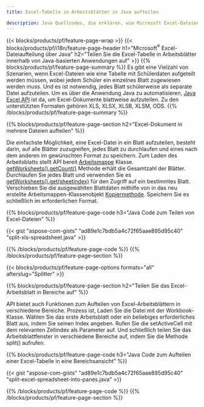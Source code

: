 ```yaml
---
title: Excel-Tabelle in Arbeitsblätter in Java aufteilen

description: Java Quellcodes, die erklären, wie Microsoft Excel-Dateien mithilfe der Java Excel-Bibliothek in mehrere Dokumente aufgeteilt werden
---
```

{{< blocks/products/pf/feature-page-wrap >}}
{{< blocks/products/pf/i18n/feature-page-header h1="Microsoft<sup>&reg;</sup> Excel-Dateiaufteilung über Java" h2="Teilen Sie die Excel-Tabelle in Arbeitsblätter innerhalb von Java-basierten Anwendungen auf" >}}
{{% blocks/products/pf/feature-page-summary %}}
Es gibt eine Vielzahl von Szenarien, wenn Excel-Dateien wie eine Tabelle mit Schülerdaten aufgeteilt werden müssen, wobei jedem Schüler ein einzelnes Blatt zugewiesen werden muss. Und es ist notwendig, jedes Blatt schülerweise als separate Datei aufzuteilen. Um es über die Anwendung Java zu automatisieren, [Java Excel API](/cells/java/) ist da, um Excel-Dokumente blattweise aufzuteilen. Zu den unterstützten Formaten gehören XLS, XLSX, XLSB, XLSM, ODS. 
{{% /blocks/products/pf/feature-page-summary %}}

{{% blocks/products/pf/feature-page-section h2="Excel-Dokument in mehrere Dateien aufteilen" %}}

Die einfachste Möglichkeit, eine Excel-Datei in ein Blatt aufzuteilen, besteht darin, auf alle Blätter zuzugreifen, jedes Blatt zu durchlaufen und eines nach dem anderen im gewünschten Format zu speichern. Zum Laden des Arbeitsblatts stellt API bereit [Arbeitsmappe](https://reference.aspose.com/cells/java/com.aspose.cells/Workbook) Klasse. [getWorksheets().getCount()](https://reference.aspose.com/cells/java/com.aspose.cells/worksheetcollection#Count) Methode erhält die Gesamtzahl der Blätter. Durchlaufen Sie jedes Blatt und verwenden Sie es [getWorksheets().get(sheetindex)](https://reference.aspose.com/cells/java/com.aspose.cells/worksheetcollection#get) für den Zugriff auf ein bestimmtes Blatt. Verschieben Sie die ausgewählten Blattdaten mithilfe von in das neu erstellte Arbeitsmappen-Klassenobjekt [Kopiermethode](https://reference.aspose.com/cells/java/com.aspose.cells/workbook#copy(com.aspose.cells.Workbook)). Speichern Sie es schließlich im erforderlichen Format.

{{% blocks/products/pf/feature-page-code h3="Java Code zum Teilen von Excel-Dateien" %}}

{{< gist "aspose-com-gists" "ad89e1c7bdb5a4c72f65aae895d95c40" "split-xls-spreadsheet.java" >}}

{{% /blocks/products/pf/feature-page-code %}}
{{% /blocks/products/pf/feature-page-section %}}

{{< blocks/products/pf/feature-page-options formats="all" afterslug="Splitter" >}}

{{% blocks/products/pf/feature-page-section h2="Teilen Sie das Excel-Arbeitsblatt in Bereiche auf" %}}

API bietet auch Funktionen zum Aufteilen von Excel-Arbeitsblättern in verschiedene Bereiche. Prozess ist, Laden Sie die Datei mit der Workbook-Klasse. Wählen Sie das erste Arbeitsblatt oder ein beliebiges erforderliches Blatt aus, indem Sie seinen Index angeben. Rufen Sie die setActiveCell mit dem relevanten Zellindex als Parameter auf. Und schließlich teilen Sie das Arbeitsblattfenster in verschiedene Bereiche auf, indem Sie die Methode split() aufrufen.

{{% blocks/products/pf/feature-page-code h3="Java Code zum Aufteilen einer Excel-Tabelle in eine Bereichsansicht" %}}

{{< gist "aspose-com-gists" "ad89e1c7bdb5a4c72f65aae895d95c40" "split-excel-spreadsheet-into-panes.java" >}}

{{% /blocks/products/pf/feature-page-code %}}
{{% /blocks/products/pf/feature-page-section %}}
